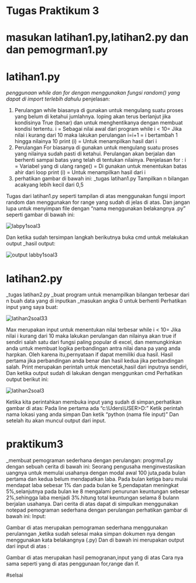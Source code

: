 # Tugas Praktikum 3
# masukan latihan1.py,latihan2.py dan dan pemogrman1.py

# latihan1.py
_penggunaan while dan for dengan menggunakan fungsi random() yang dapat di import terlebih dahulu_
penjelasan:
1. Perulangan while biasanya di gunakan untuk mengulang suatu proses yang belum di ketahui jumlahnya. loping akan terus berlanjut jika kondisinya True (benar) dan untuk menghentikanya dengan membuat kondisi tertentu.
i                    = Sebagai nilai awal dari program
while i < 10= Jika nilai i kurang dari 10 maka lakukan perulangan
i=i+1            = i bertambah 1 hingga nilainya 10
print (i)       = Untuk menampilkan hasil dari i
2. Perulangan For biasanya di gunakan untuk mengulang suatu proses yang nilainya sudah pasti di ketahui. Perulangan akan berjalan dan berhenti sampai batas yang telah di tentukan nilainya.
Penjelasan for :
i            = Variabel yang di ulang
range()  = Di gunakan untuk menentukan batas ahir dari loop
print (i) = Untuk menampilkan hasil dari i
3. perhatikan gambar di bawah ini: 
_tugas latihan1.py
Tampilkan n bilangan acakyang lebih kecil dari 0,5
 
Tugas dari latihan1.py seperti tampilan di atas menggunakan fungsi import random dan menggunakan for range yang sudah di jelas di atas.
Dan jangan lupa untuk menyimpan file dengan “nama menggunakan belakangnya .py” seperti gambar di bawah ini:
 
 ![labpy1soal3](https://user-images.githubusercontent.com/46735500/52981036-d7baad00-340f-11e9-9fa7-fa3a27c4ce1a.JPG)

Dan ketika sudah tersimpan langkah berikutnya buka cmd untuk melakukan output
_hasil output:
 
 ![output labby1soal3](https://user-images.githubusercontent.com/46735500/52981105-223c2980-3410-11e9-9f17-bdb0d509ddb8.JPG)

# latihan2.py
_tugas latihan2.py
_buat program untuk menampilkan bilangan terbesar dari n buah data yang di inputkan
_masukan angka 0 untuk berhenti
Perhatikan input yang saya buat:
 
 ![latihan2soal33](https://user-images.githubusercontent.com/46735500/52981200-ba3a1300-3410-11e9-976a-c975ced8a232.JPG)
 
Max merupakan input untuk menentukan nilai terbesar
while i < 10= Jika nilai i kurang dari 10 maka lakukan perulangan dan nilainya akan true 
if sendiri salah satu dari fungsi paling popular di excel, dan memungkinkan anda untuk membuat logika perbandingan antra nilai dana pa yang anda harpkan. 
Oleh karena itu,pernyataan if dapat memiliki dua hasil. Hasil pertama jika perbandingan anda benar dan hasil kedua jika perbandingan salah.
Print merupakan perintah untuk mencetak,hasil dari inputnya sendiri,
Dan ketika output sudah di lakukan dengan menggunkan cmd 
Perhatikan output berikut ini:
 
![latihan2soal3](https://user-images.githubusercontent.com/46735500/52981204-befec700-3410-11e9-99db-a9a5fcff9525.JPG)
 
Ketika kita perintahkan membuka input yang sudah di simpan,perhatikan gambar di atas:
Pada line pertama ada “c:\Uders\USER>D:”
Ketik perintah nama lokasi yang anda simpan 
Dan ketik “python (nama file input)”
Dan setelah itu akan muncul output dari input.

# praktikum3
_membuat pemograman sederhana dengan perulangan: progrma1.py dengan sebuah cerita di bawah ini:
Seorang pengusaha menginvestasikan uangnya untuk memulai usahanya dengan modal awal 100 juta,pada bulan pertama dan kedua belum mendapatkan laba. Pada bulan ketiga baru mulai mendapat laba sebesar 1% dan pada bulan ke 5,pendapatan meningkat 5%,selanjutnya pada bulan ke 8 mengalami penurunan keuntungan sebesar 2%,sehingga laba menjadi 3%.hitung total keuntungan selama 8 bulann berjalan usahanya.
Dari cerita di atas dapat di simpulkan menggunakan notepad pemograman sederhana dengan perulangan perhatikan gambar di bawah ini:
Input: 
 
 
 
Gambar di atas merupakan pemograman sederhana menggunakan perulanngan ,ketika sudah selesai maka simpan dokumen nya dengan menggunakan kata belakangnya (.py) 
Dan di bawah ini merupakan output dari input di atas :
 
 
 
Gambar di atas merupakan hasil  pemogranan,input yang di atas 
Cara nya sama seperti yang di atas penggunaan for,range dan if.

#selsai



